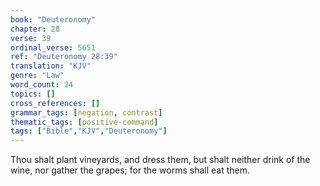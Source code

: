 ```yaml
---
book: "Deuteronomy"
chapter: 28
verse: 39
ordinal_verse: 5651
ref: "Deuteronomy 28:39"
translation: "KJV"
genre: "Law"
word_count: 24
topics: []
cross_references: []
grammar_tags: [negation, contrast]
thematic_tags: [positive-command]
tags: ["Bible","KJV","Deuteronomy"]
---
```

Thou shalt plant vineyards, and dress them, but shalt neither drink of the wine, nor gather the grapes; for the worms shall eat them.
